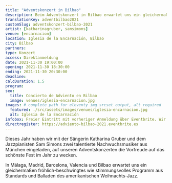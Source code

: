 ```yaml
---
title: "Adventskonzert in Bilbao"
description: Beim Adventskonzert in Bilbao erwartet uns ein gleichermaßen fröhlich-beschwingtes wie stimmungsvolles Programm aus Standards und Balladen des Weihnachts-Jazz.
translationKey: adventbilbao2021
customSlug: adventskonzert-bilbao-2021
artist: [katharinagruber, samsimons]
venue: [encarnacion]
location: Iglesia de la Encarnación, Bilbao
city: Bilbao
partners:
type: Konzert
access: Direktanmeldung
date: 2021-11-30 19:00:00
opening: 2021-11-30 18:30:00
ending: 2021-11-30 20:30:00
deadline:
calcDuration: 1.5
program:
seo:
  title: Concierto de Adviento en Bilbao
  image: venues/iglesia-encarnacion.jpg
images: # complete path for eleventy img srcset output, alt required
  featured: ./src/assets/images/venues/iglesia-encarnacion.jpg
  alt: Iglesia de la Encarnación
infobox: Freier Eintritt mit vorheriger Anmeldung über Eventbrite. Wir freuen uns über eine kleine Spende für den Veranstaltungsort.
directregister: https://adviento-bilbao-2021.eventbrite.es
---
```


Dieses Jahr haben wir mit der Sängerin Katharina Gruber und dem Jazzpianisten Sam Simons zwei talentierte Nachwuchsmusiker aus München eingeladen, auf unseren Adventskonzerten die Vorfreude auf das schönste Fest im Jahr zu wecken.

In Málaga, Madrid, Barcelona, Valencia und Bilbao erwartet uns ein gleichermaßen fröhlich-beschwingtes wie stimmungsvolles Programm aus Standards und Balladen des amerikanischen Weihnachts-Jazz.
